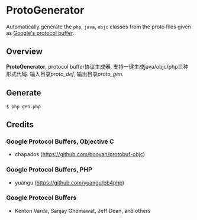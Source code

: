 ProtoGenerator
==============

Automatically generate the `php`, `java`, `objc` classes from the proto files given as [Google's protocol buffer](http://code.google.com/p/protobuf).

Overview
--------

**ProtoGenerator**, protocol buffer协议生成器, 支持一键生成java/objc/php三种形式代码.
输入目录*proto_def*, 输出目录*proto_gen*.

Generate
--------

```
$ php gen.php
```
Credits
-------

### Google Protocol Buffers, Objective C

- chapados (https://github.com/booyah/protobuf-objc)

### Google Protocol Buffers, PHP
- yuangu (https://github.com/yuangu/pb4php)

### Google Protocol Buffers
- Kenton Varda, Sanjay Ghemawat, Jeff Dean, and others

